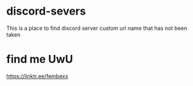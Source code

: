 # discord-severs

This is a place to find discord server custom url name that has not been taken  

# find me UwU  

https://linktr.ee/fembexx
